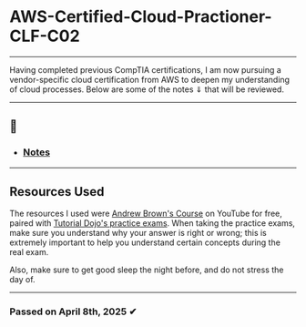 # AWS-Certified-Cloud-Practioner-CLF-C02

<hr>
Having completed previous CompTIA certifications, I am now pursuing a vendor-specific cloud certification from AWS to deepen my understanding of cloud processes. Below are some of the notes ⇓ that will be reviewed.

<hr>

## 📝

- <h3><a href ="overview.md">Notes</a></h3>

<hr>

## Resources Used 
The resources I used were <a href="https://www.youtube.com/watch?v=NhDYbskXRgc">Andrew Brown's Course</a> on YouTube for free, paired with <a href ="https://tutorialsdojo.com/courses/aws-certified-cloud-practitioner-practice-exams/">Tutorial Dojo's practice exams</a>. When taking the practice exams, make sure you understand why your answer is right or wrong; this is extremely important to help you understand certain concepts during the real exam.  

Also, make sure to get good sleep the night before, and do not stress the day of. 
<hr>

### Passed on April 8th, 2025 ✔